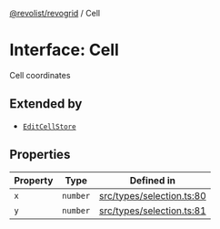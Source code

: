 [@revolist/revogrid](README.md) / Cell

# Interface: Cell

Cell coordinates

## Extended by

- [`EditCellStore`](Interface.EditCellStore.md)

## Properties

| Property | Type | Defined in |
| ------ | ------ | ------ |
| `x` | `number` | [src/types/selection.ts:80](https://github.com/revolist/revogrid/blob/52c8861ed92574ba1d5817b32afec294ddb1f986/src/types/selection.ts#L80) |
| `y` | `number` | [src/types/selection.ts:81](https://github.com/revolist/revogrid/blob/52c8861ed92574ba1d5817b32afec294ddb1f986/src/types/selection.ts#L81) |
